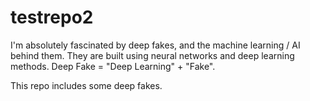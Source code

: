 # testrepo2
I'm absolutely fascinated by deep fakes, and the machine learning / AI behind them.  They are built using neural networks and deep learning methods.
Deep Fake = "Deep Learning" + "Fake".

This repo includes some deep fakes.

